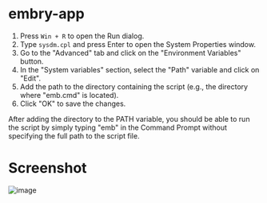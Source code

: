 # embry-app

1. Press `Win + R` to open the Run dialog.
2. Type `sysdm.cpl` and press Enter to open the System Properties window.
3. Go to the "Advanced" tab and click on the "Environment Variables" button.
4. In the "System variables" section, select the "Path" variable and click on "Edit".
5. Add the path to the directory containing the script (e.g., the directory where "emb.cmd" is located).
6. Click "OK" to save the changes.

After adding the directory to the PATH variable, you should be able to run the script by simply typing "emb" in the Command Prompt without specifying the full path to the script file.

# Screenshot 

![image](https://github.com/enoobis-org/embry-app/assets/62465404/347c612f-e08f-4372-92c4-c5047ca092b4)
